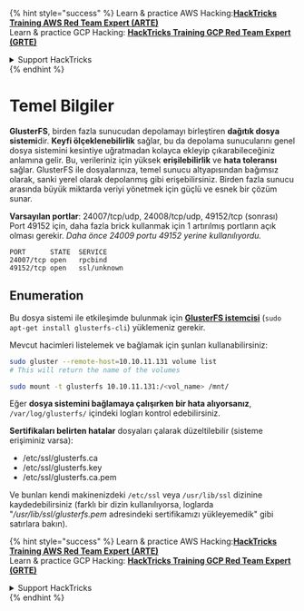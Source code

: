 {% hint style="success" %}
Learn & practice AWS Hacking:<img src="/.gitbook/assets/arte.png" alt="" data-size="line">[**HackTricks Training AWS Red Team Expert (ARTE)**](https://training.hacktricks.xyz/courses/arte)<img src="/.gitbook/assets/arte.png" alt="" data-size="line">\
Learn & practice GCP Hacking: <img src="/.gitbook/assets/grte.png" alt="" data-size="line">[**HackTricks Training GCP Red Team Expert (GRTE)**<img src="/.gitbook/assets/grte.png" alt="" data-size="line">](https://training.hacktricks.xyz/courses/grte)

<details>

<summary>Support HackTricks</summary>

* Check the [**subscription plans**](https://github.com/sponsors/carlospolop)!
* **Join the** 💬 [**Discord group**](https://discord.gg/hRep4RUj7f) or the [**telegram group**](https://t.me/peass) or **follow** us on **Twitter** 🐦 [**@hacktricks\_live**](https://twitter.com/hacktricks\_live)**.**
* **Share hacking tricks by submitting PRs to the** [**HackTricks**](https://github.com/carlospolop/hacktricks) and [**HackTricks Cloud**](https://github.com/carlospolop/hacktricks-cloud) github repos.

</details>
{% endhint %}


# Temel Bilgiler

**GlusterFS**, birden fazla sunucudan depolamayı birleştiren **dağıtık dosya sistemi**dir. **Keyfi ölçeklenebilirlik** sağlar, bu da depolama sunucularını genel dosya sistemini kesintiye uğratmadan kolayca ekleyip çıkarabileceğiniz anlamına gelir. Bu, verileriniz için yüksek **erişilebilirlik** ve **hata toleransı** sağlar. GlusterFS ile dosyalarınıza, temel sunucu altyapısından bağımsız olarak, sanki yerel olarak depolanmış gibi erişebilirsiniz. Birden fazla sunucu arasında büyük miktarda veriyi yönetmek için güçlü ve esnek bir çözüm sunar.

**Varsayılan portlar**: 24007/tcp/udp, 24008/tcp/udp, 49152/tcp (sonrası)\
Port 49152 için, daha fazla brick kullanmak için 1 artırılmış portların açık olması gerekir. _Daha önce 24009 portu 49152 yerine kullanılıyordu._
```
PORT      STATE  SERVICE
24007/tcp open   rpcbind
49152/tcp open   ssl/unknown
```
## Enumeration

Bu dosya sistemi ile etkileşimde bulunmak için [**GlusterFS istemcisi**](https://download.gluster.org/pub/gluster/glusterfs/LATEST/)  (`sudo apt-get install glusterfs-cli`) yüklemeniz gerekir.

Mevcut hacimleri listelemek ve bağlamak için şunları kullanabilirsiniz:
```bash
sudo gluster --remote-host=10.10.11.131 volume list
# This will return the name of the volumes

sudo mount -t glusterfs 10.10.11.131:/<vol_name> /mnt/
```
Eğer **dosya sistemini bağlamaya çalışırken bir hata alıyorsanız**, `/var/log/glusterfs/` içindeki logları kontrol edebilirsiniz.

**Sertifikaları belirten hatalar** dosyaları çalarak düzeltilebilir (sisteme erişiminiz varsa):

* /etc/ssl/glusterfs.ca
* /etc/ssl/glusterfs.key
* /etc/ssl/glusterfs.ca.pem

Ve bunları kendi makinenizdeki `/etc/ssl` veya `/usr/lib/ssl` dizinine kaydedebilirsiniz (farklı bir dizin kullanılıyorsa, loglarda "_/usr/lib/ssl/glusterfs.pem_ adresindeki sertifikamızı yükleyemedik" gibi satırlara bakın).

{% hint style="success" %}
Learn & practice AWS Hacking:<img src="/.gitbook/assets/arte.png" alt="" data-size="line">[**HackTricks Training AWS Red Team Expert (ARTE)**](https://training.hacktricks.xyz/courses/arte)<img src="/.gitbook/assets/arte.png" alt="" data-size="line">\
Learn & practice GCP Hacking: <img src="/.gitbook/assets/grte.png" alt="" data-size="line">[**HackTricks Training GCP Red Team Expert (GRTE)**<img src="/.gitbook/assets/grte.png" alt="" data-size="line">](https://training.hacktricks.xyz/courses/grte)

<details>

<summary>Support HackTricks</summary>

* Check the [**subscription plans**](https://github.com/sponsors/carlospolop)!
* **Join the** 💬 [**Discord group**](https://discord.gg/hRep4RUj7f) or the [**telegram group**](https://t.me/peass) or **follow** us on **Twitter** 🐦 [**@hacktricks\_live**](https://twitter.com/hacktricks\_live)**.**
* **Share hacking tricks by submitting PRs to the** [**HackTricks**](https://github.com/carlospolop/hacktricks) and [**HackTricks Cloud**](https://github.com/carlospolop/hacktricks-cloud) github repos.

</details>
{% endhint %}
